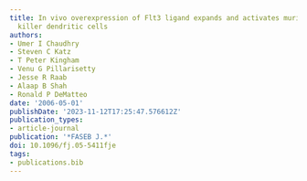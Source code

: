 ```yaml
---
title: In vivo overexpression of Flt3 ligand expands and activates murine spleen natural
  killer dendritic cells
authors:
- Umer I Chaudhry
- Steven C Katz
- T Peter Kingham
- Venu G Pillarisetty
- Jesse R Raab
- Alaap B Shah
- Ronald P DeMatteo
date: '2006-05-01'
publishDate: '2023-11-12T17:25:47.576612Z'
publication_types:
- article-journal
publication: '*FASEB J.*'
doi: 10.1096/fj.05-5411fje
tags:
- publications.bib
---
```

